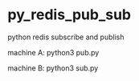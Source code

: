 # py_redis_pub_sub
python redis subscribe and publish 

machine A: python3 pub.py

machine B: python3 sub.py
